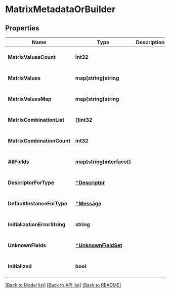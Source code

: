 # MatrixMetadataOrBuilder

## Properties
Name | Type | Description | Notes
------------ | ------------- | ------------- | -------------
**MatrixValuesCount** | **int32** |  | [optional] [default to null]
**MatrixValues** | **map[string]string** |  | [optional] [default to null]
**MatrixValuesMap** | **map[string]string** |  | [optional] [default to null]
**MatrixCombinationList** | **[]int32** |  | [optional] [default to null]
**MatrixCombinationCount** | **int32** |  | [optional] [default to null]
**AllFields** | [**map[string]interface{}**](interface{}.md) |  | [optional] [default to null]
**DescriptorForType** | [***Descriptor**](Descriptor.md) |  | [optional] [default to null]
**DefaultInstanceForType** | [***Message**](Message.md) |  | [optional] [default to null]
**InitializationErrorString** | **string** |  | [optional] [default to null]
**UnknownFields** | [***UnknownFieldSet**](UnknownFieldSet.md) |  | [optional] [default to null]
**Initialized** | **bool** |  | [optional] [default to null]

[[Back to Model list]](../README.md#documentation-for-models) [[Back to API list]](../README.md#documentation-for-api-endpoints) [[Back to README]](../README.md)

